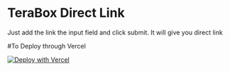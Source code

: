 # TeraBox Direct Link

Just add the link the input field and click submit. It will give you direct link

#To Deploy through Vercel

[![Deploy with Vercel](https://vercel.com/button)](https://vercel.com/new/clone?repository-url=https%3A%2F%2Fgithub.com%2Fsapthesh%2Fterabox-directlink&project-name=my-terabox-directlink&repository-name=my-terabox-directlink)
